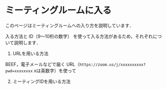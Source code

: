 # ミーティングルームに入る

このページはミーティングルームへの入り方を説明しています．

入る方法と ID（9～10桁の数字） を使って入る方法があるため，それぞれについて説明します．

1. URLを用いる方法

BEEF，電子メールなどで届く
URL（`https://zoom.us/j/xxxxxxxxxx?pwd=xxxxxxxx` xは英数字）を使って

2. ミーティングIDを用いる方法
